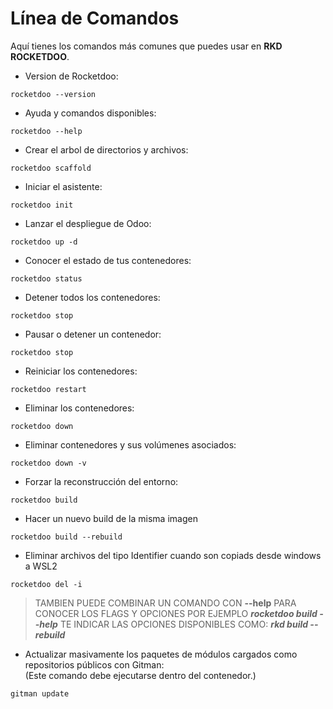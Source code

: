 # Línea de Comandos

Aquí tienes los comandos más comunes que puedes usar en **RKD** **ROCKETDOO**.

* Version de Rocketdoo:

~~~
rocketdoo --version
~~~

* Ayuda y comandos disponibles:

~~~
rocketdoo --help
~~~

* Crear el arbol de directorios y archivos:

~~~
rocketdoo scaffold
~~~

* Iniciar el asistente:

~~~
rocketdoo init
~~~


* Lanzar el despliegue de Odoo:

~~~
rocketdoo up -d 
~~~

* Conocer el estado de tus contenedores:

~~~
rocketdoo status
~~~

* Detener todos los contenedores:

~~~
rocketdoo stop
~~~

* Pausar o detener un contenedor:

~~~
rocketdoo stop
~~~

* Reiniciar los contenedores:

~~~
rocketdoo restart
~~~

* Eliminar los contenedores:

~~~
rocketdoo down
~~~

* Eliminar contenedores y sus volúmenes asociados:

~~~
rocketdoo down -v
~~~

* Forzar la reconstrucción del entorno:

~~~
rocketdoo build
~~~

* Hacer un nuevo build de la misma imagen

~~~
rocketdoo build --rebuild
~~~

* Eliminar archivos del tipo Identifier cuando son copiads desde windows a WSL2

~~~
rocketdoo del -i
~~~

> TAMBIEN PUEDE COMBINAR UN COMANDO CON **--help** PARA CONOCER LOS FLAGS Y OPCIONES
> POR EJEMPLO ***rocketdoo build --help*** TE INDICAR LAS OPCIONES DISPONIBLES COMO: ***rkd build --rebuild*** 

* Actualizar masivamente los paquetes de módulos cargados como repositorios públicos con Gitman:  
(Este comando debe ejecutarse dentro del contenedor.)

~~~
gitman update
~~~
